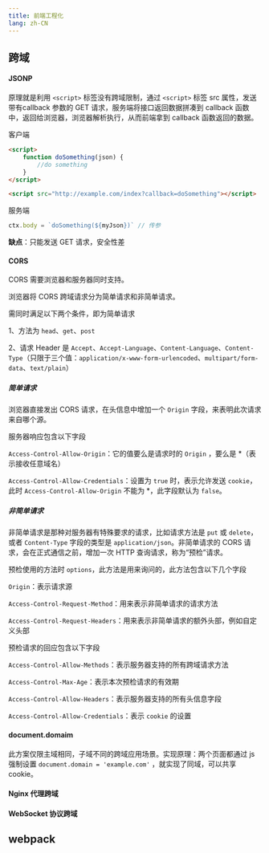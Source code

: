 ```yaml
---
title: 前端工程化
lang: zh-CN
---
```


## 跨域

#### JSONP

原理就是利用 `<script>` 标签没有跨域限制，通过 `<script>` 标签 src 属性，发送带有callback 参数的 GET 请求，服务端将接口返回数据拼凑到 callback 函数中，返回给浏览器，浏览器解析执行，从而前端拿到 callback 函数返回的数据。

客户端

```html
<script>
	function doSomething(json) {
    	//do something
	}
</script>

<script src="http://example.com/index?callback=doSomething"></script>
```

服务端

```js
ctx.body = `doSomething(${myJson})` // 传参
```

**缺点**：只能发送 GET 请求，安全性差

#### CORS

CORS 需要浏览器和服务器同时支持。

浏览器将 CORS 跨域请求分为简单请求和非简单请求。

需同时满足以下两个条件，即为简单请求

1、方法为 `head`、`get`、`post`

2、请求 Header 是 `Accept`、`Accept-Language`、`Content-Language`、`Content-Type`（只限于三个值：`application/x-www-form-urlencoded`、`multipart/form-data`、`text/plain`）

##### 简单请求

浏览器直接发出 CORS 请求，在头信息中增加一个 `Origin` 字段，来表明此次请求来自哪个源。

服务器响应包含以下字段

`Access-Control-Allow-Origin`：它的值要么是请求时的 `Origin` ，要么是 *（表示接收任意域名）

`Access-Control-Allow-Credentials`：设置为 `true` 时，表示允许发送 `cookie`，此时 `Access-Control-Allow-Origin` 不能为 *，此字段默认为 `false`。

##### 非简单请求

非简单请求是那种对服务器有特殊要求的请求，比如请求方法是 `put` 或 `delete`，或者 `Content-Type` 字段的类型是 `application/json`。非简单请求的 CORS 请求，会在正式通信之前，增加一次 HTTP 查询请求，称为“预检”请求。

预检使用的方法时 `options`，此方法是用来询问的，此方法包含以下几个字段

`Origin`：表示请求源

`Access-Control-Request-Method`：用来表示非简单请求的请求方法

`Access-Control-Request-Headers`：用来表示非简单请求的额外头部，例如自定义头部

预检请求的回应包含以下字段

`Access-Control-Allow-Methods`：表示服务器支持的所有跨域请求方法

`Access-Control-Max-Age`：表示本次预检请求的有效期

`Access-Control-Allow-Headers`：表示服务器支持的所有头信息字段

`Access-Control-Allow-Credentials`：表示 `cookie` 的设置

#### document.domaim

此方案仅限主域相同，子域不同的跨域应用场景。实现原理：两个页面都通过 js 强制设置 `document.domain = 'example.com'` ，就实现了同域，可以共享 cookie。

#### Nginx 代理跨域

#### WebSocket 协议跨域

## webpack